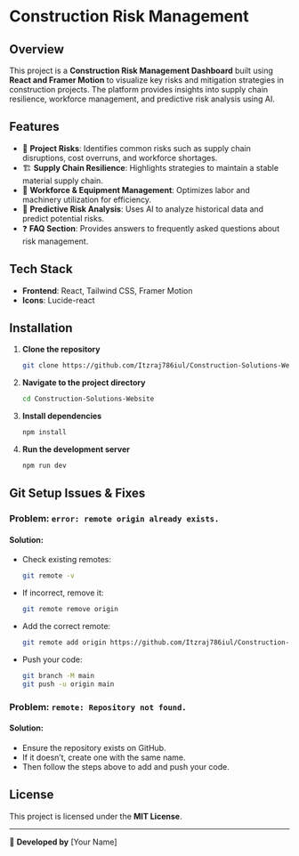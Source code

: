 # Construction Risk Management

## Overview
This project is a **Construction Risk Management Dashboard** built using **React and Framer Motion** to visualize key risks and mitigation strategies in construction projects. The platform provides insights into supply chain resilience, workforce management, and predictive risk analysis using AI.

## Features
- 🚧 **Project Risks**: Identifies common risks such as supply chain disruptions, cost overruns, and workforce shortages.
- 🏗 **Supply Chain Resilience**: Highlights strategies to maintain a stable material supply chain.
- 👷 **Workforce & Equipment Management**: Optimizes labor and machinery utilization for efficiency.
- 🤖 **Predictive Risk Analysis**: Uses AI to analyze historical data and predict potential risks.
- ❓ **FAQ Section**: Provides answers to frequently asked questions about risk management.

## Tech Stack
- **Frontend**: React, Tailwind CSS, Framer Motion
- **Icons**: Lucide-react

## Installation
1. **Clone the repository**
   ```sh
   git clone https://github.com/Itzraj786iul/Construction-Solutions-Website.git
   ```
2. **Navigate to the project directory**
   ```sh
   cd Construction-Solutions-Website
   ```
3. **Install dependencies**
   ```sh
   npm install
   ```
4. **Run the development server**
   ```sh
   npm run dev
   ```

## Git Setup Issues & Fixes
### Problem: `error: remote origin already exists.`
#### Solution:
- Check existing remotes:
  ```sh
  git remote -v
  ```
- If incorrect, remove it:
  ```sh
  git remote remove origin
  ```
- Add the correct remote:
  ```sh
  git remote add origin https://github.com/Itzraj786iul/Construction-Solutions-Website.git
  ```
- Push your code:
  ```sh
  git branch -M main
  git push -u origin main
  ```

### Problem: `remote: Repository not found.`
#### Solution:
- Ensure the repository exists on GitHub.
- If it doesn’t, create one with the same name.
- Then follow the steps above to add and push your code.

## License
This project is licensed under the **MIT License**.

---
🚀 **Developed by** [Your Name]
